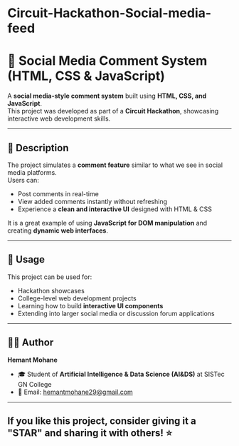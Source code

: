 # Circuit-Hackathon-Social-media-feed
# 💬 Social Media Comment System (HTML, CSS & JavaScript)

A **social media-style comment system** built using **HTML, CSS, and JavaScript**.  
This project was developed as part of a **Circuit Hackathon**, showcasing interactive web development skills.

---

## 📖 Description

The project simulates a **comment feature** similar to what we see in social media platforms.  
Users can:
- Post comments in real-time  
- View added comments instantly without refreshing  
- Experience a **clean and interactive UI** designed with HTML & CSS  

It is a great example of using **JavaScript for DOM manipulation** and creating **dynamic web interfaces**.

---

## 🚀 Usage

This project can be used for:
- Hackathon showcases  
- College-level web development projects  
- Learning how to build **interactive UI components**  
- Extending into larger social media or discussion forum applications  

---
## 👨‍💻 Author

**Hemant Mohane**  
- 🎓 Student of **Artificial Intelligence & Data Science (AI&DS)** at SISTec GN College  
- 📧 Email: [hemantmohane29@gmail.com](mailto:hemantmohane29@gmail.com)  

---
If you like this project, consider giving it a **"STAR"** and sharing it with others! ⭐
---

